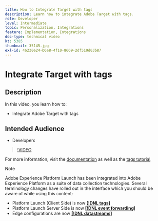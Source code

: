 ```yaml
---
title: How to Integrate Target with tags
description: Learn how to integrate Adobe Target with tags.
role: Developer
level: Intermediate
topic: Personalization, Integrations
feature: Implementation, Integrations
doc-type: technical video
kt: 5385
thumbnail: 35145.jpg
exl-id: 46230e24-b6e8-4f10-8669-2df519d03b87
---
```

# Integrate Target with tags

## Description

In this video, you learn how to:

* Integrate Adobe Target with tags

## Intended Audience

* Developers

>[!VIDEO](https://video.tv.adobe.com/v/35145/?quality=12)

For more information, visit the [documentation](https://experienceleague.adobe.com/docs/target/using/implement-target/client-side/at-js-implementation/deploy-at-js/cmp-implementing-target-using-adobe-launch.html?lang=en) as well as the [tags tutorial](https://experienceleague.adobe.com/docs/launch-learn/implementing-in-websites-with-launch/index.html?lang=en).

>[!NOTE]
>
>Adobe Experience Platform Launch has been integrated into Adobe Experience Platform as a suite of data collection technologies. Several terminology changes have rolled out in the interface which you should be aware of while using this content:
>
> * Platform Launch (Client Side) is now **[[!DNL tags]](https://experienceleague.adobe.com/docs/experience-platform/tags/home.html)** 
> * Platform Launch Server Side is now **[[!DNL event forwarding]](https://experienceleague.adobe.com/docs/experience-platform/tags/event-forwarding/overview.html)** 
> * Edge configurations  are now **[[!DNL datastreams]](https://experienceleague.adobe.com/docs/experience-platform/edge/fundamentals/datastreams.html)**


